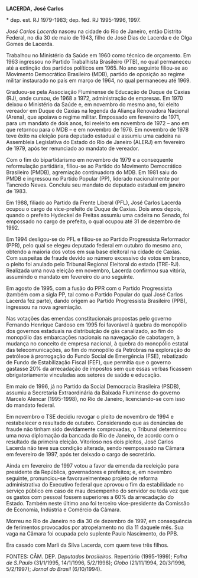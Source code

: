 **LACERDA,** **José Carlos**

\* dep. est. RJ 1979-1983; dep. fed. RJ 1995-1996, 1997.

*José Carlos Lacerda* nasceu na cidade do Rio de Janeiro, então Distrito
Federal, no dia 30 de maio de 1943, filho de José Dias de Lacerda e de
Olga Gomes de Lacerda.

Trabalhou no Ministério da Saúde em 1960 como técnico de orçamento. Em
1963 ingressou no Partido Trabalhista Brasileiro (PTB), no qual
permaneceu até a extinção dos partidos políticos em 1965. No ano
seguinte filiou-se ao Movimento Democrático Brasileiro (MDB), partido de
oposição ao regime militar instaurado no país em março de 1964, no qual
permaneceu até 1969.

Graduou-se pela Associação Fluminense de Educação de Duque de Caxias
(RJ), onde cursou, de 1968 a 1972, administração de empresas. Em 1970
deixou o Ministério da Saúde e, em novembro do mesmo ano, foi eleito
vereador em Duque de Caxias na legenda da Aliança Renovadora Nacional
(Arena), que apoiava o regime militar. Empossado em fevereiro de 1971,
para um mandato de dois anos, foi reeleito em novembro de 1972 – ano em
que retornou para o MDB – e em novembro de 1976. Em novembro de 1978
teve êxito na eleição para deputado estadual e assumiu uma cadeira na
Assembleia Legislativa do Estado do Rio de Janeiro (ALERJ) em fevereiro
de 1979, após ter renunciado ao mandato de vereador.

Com o fim do bipartidarismo em novembro de 1979 e a consequente
reformulação partidária, filiou-se ao Partido do Movimento Democrático
Brasileiro (PMDB), agremiação continuadora do MDB. Em 1981 saiu do PMDB
e ingressou no Partido Popular (PP), liderado nacionalmente por Tancredo
Neves. Concluiu seu mandato de deputado estadual em janeiro de 1983.

Em 1988, filiado ao Partido da Frente Liberal (PFL), José Carlos Lacerda
ocupou o cargo de vice-prefeito de Duque de Caxias. Dois anos depois,
quando o prefeito Hydeckel de Freitas assumiu uma cadeira no Senado, foi
empossado no cargo de prefeito, o qual ocupou até 31 de dezembro de
1992.

Em 1994 desligou-se do PFL e filiou-se ao Partido Progressista
Reformador (PPR), pelo qual se elegeu deputado federal em outubro do
mesmo ano, obtendo a maioria dos votos em sua base eleitoral na cidade
de Caxias. Com suspeitas de fraude devido ao número excessivo de votos
em branco, o pleito foi anulado pelo Tribunal Regional Eleitoral do
estado (TRE-RJ). Realizada uma nova eleição em novembro, Lacerda
confirmou sua vitória, assumindo o mandato em fevereiro do ano seguinte.

Em agosto de 1995, com a fusão do PPR com o Partido Progressista (também
com a sigla PP, tal como o Partido Popular do qual José Carlos Lacerda
fez parte), dando origem ao Partido Progressista Brasileiro (PPB),
ingressou na nova agremiação.

Nas votações das emendas constitucionais propostas pelo governo Fernando
Henrique Cardoso em 1995 foi favorável à quebra do monopólio dos
governos estaduais na distribuição de gás canalizado, ao fim do
monopólio das embarcações nacionais na navegação de cabotagem, à mudança
no conceito de empresa nacional, à quebra do monopólio estatal das
telecomunicações, ao fim do monopólio da Petrobras na exploração do
petróleoe à prorrogação do Fundo Social de Emergência (FSE), rebatizado
de Fundo de Estabilização Fiscal (FEF), que permitia que o governo
gastasse 20% da arrecadação de impostos sem que essas verbas ficassem
obrigatoriamente vinculadas aos setores de saúde e educação.

Em maio de 1996, já no Partido da Social Democracia Brasileira (PSDB),
assumiu a Secretaria Extraordinária da Baixada Fluminense do governo
Marcelo Alencar (1995-1998), no Rio de Janeiro, licenciando-se com isso
do mandato federal.

Em novembro o TSE decidiu revogar o pleito de novembro de 1994 e
restabelecer o resultado de outubro. Considerando que as denúncias de
fraude não tinham sido devidamente comprovadas, o Tribunal determinou
uma nova diplomação da bancada do Rio de Janeiro, de acordo com o
resultado da primeira eleição. Vitorioso nos dois pleitos, José Carlos
Lacerda não teve sua condição alterada, sendo reempossado na Câmara em
fevereiro de 1997, após ter deixado o cargo de secretário.

Ainda em fevereiro de 1997 votou a favor da emenda da reeleição para
presidente da República, governadores e prefeitos; e, em novembro
seguinte, pronunciou-se favoravelmenteao projeto de reforma
administrativa do Executivo federal que aprovou o fim da estabilidade no
serviço público em caso de mau desempenho do servidor ou toda vez que os
gastos com pessoal fossem superiores a 60% da arrecadação do Estado.
Também neste último ano foi terceiro vice-presidente da Comissão de
Economia, Indústria e Comércio da Câmara.

Morreu no Rio de Janeiro no dia 30 de dezembro de 1997, em consequência
de ferimentos provocados por atropelamento no dia 11 daquele mês. Sua
vaga na Câmara foi ocupada pelo suplente Paulo Nascimento, do PPB.

Era casado com Marli da Silva Lacerda, com quem teve três filhos.

FONTES: CÂM. DEP. *Deputados brasileiros*. Repertório (1995-1999);
*Folha de S.Paulo* (31/1/1995, 14/1/1996, 5/2/1998); *Globo*
(21/11/1994, 20/3/1996, 5/2/1997); *Jornal do Brasil* (6/10/1994).
